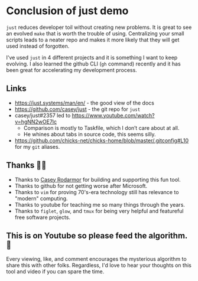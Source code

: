 # Conclusion of just demo

`just` reduces developer toil without creating new problems.  It is great to see an evolved `make`
that is worth the trouble of using.  Centralizing your small scripts leads to a neater repo and
makes it more likely that they will get used instead of forgotten.

I've used `just` in 4 different projects and it is something I want to keep evolving.  I also learned
the github CLI (`gh` command) recently and it has been great for accelerating my development process.

## Links

* https://just.systems/man/en/ - the good view of the docs
* https://github.com/casey/just - the git repo for `just`
* casey/just#2357 led to https://www.youtube.com/watch?v=hgNN2wOE7lc
  * Comparison is mostly to Taskfile, which I don’t care about at all.
  * He whines about tabs in source code, this seems silly.
* https://github.com/chicks-net/chicks-home/blob/master/.gitconfig#L10 for my `git` aliases.

## Thanks 🙇‍♂️

* Thanks to [Casey Rodarmor](https://github.com/casey) for building and supporting this fun tool.
* Thanks to github for not getting worse after Microsoft.
* Thanks to `vim` for proving 70's-era technology still has relevance to "modern" computing.
* Thanks to youtube for teaching me so many things through the years.
* Thanks to `figlet`, `glow`, and `tmux` for being very helpful and featureful free software projects.

## This is on Youtube so please feed the algorithm. 🎥

Every viewing, like, and comment encourages the mysterious algorithm to share this with other folks.
Regardless, I'd love to hear your thoughts on this tool and video if you can spare the time.
